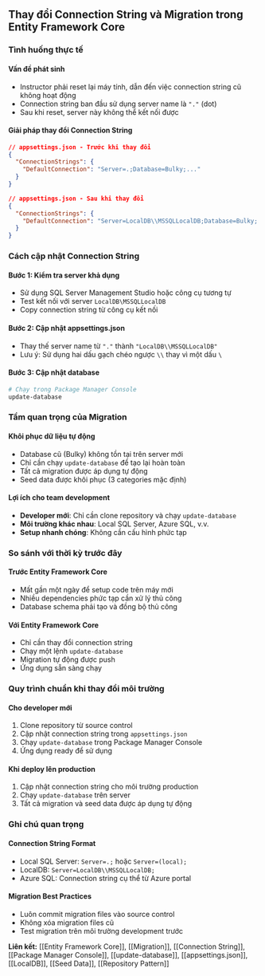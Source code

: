 ## Thay đổi Connection String và Migration trong Entity Framework Core

### Tình huống thực tế

#### Vấn đề phát sinh

- Instructor phải reset lại máy tính, dẫn đến việc connection string cũ không hoạt động
- Connection string ban đầu sử dụng server name là `"."` (dot)
- Sau khi reset, server này không thể kết nối được


#### Giải pháp thay đổi Connection String

```json
// appsettings.json - Trước khi thay đổi
{
  "ConnectionStrings": {
    "DefaultConnection": "Server=.;Database=Bulky;..."
  }
}

// appsettings.json - Sau khi thay đổi  
{
  "ConnectionStrings": {
    "DefaultConnection": "Server=LocalDB\\MSSQLLocalDB;Database=Bulky;..."
  }
}
```


### Cách cập nhật Connection String

#### Bước 1: Kiểm tra server khả dụng

- Sử dụng SQL Server Management Studio hoặc công cụ tương tự
- Test kết nối với server `LocalDB\MSSQLLocalDB`
- Copy connection string từ công cụ kết nối


#### Bước 2: Cập nhật appsettings.json

- Thay thế server name từ `"."` thành `"LocalDB\\MSSQLLocalDB"`
- Lưu ý: Sử dụng hai dấu gạch chéo ngược `\\` thay vì một dấu `\`


#### Bước 3: Cập nhật database

```bash
# Chạy trong Package Manager Console
update-database
```


### Tầm quan trọng của Migration

#### Khôi phục dữ liệu tự động

- Database cũ (Bulky) không tồn tại trên server mới
- Chỉ cần chạy `update-database` để tạo lại hoàn toàn
- Tất cả migration được áp dụng tự động
- Seed data được khôi phục (3 categories mặc định)


#### Lợi ích cho team development

- **Developer mới**: Chỉ cần clone repository và chạy `update-database`
- **Môi trường khác nhau**: Local SQL Server, Azure SQL, v.v.
- **Setup nhanh chóng**: Không cần cấu hình phức tạp


### So sánh với thời kỳ trước đây

#### Trước Entity Framework Core

- Mất gần một ngày để setup code trên máy mới
- Nhiều dependencies phức tạp cần xử lý thủ công
- Database schema phải tạo và đồng bộ thủ công


#### Với Entity Framework Core

- Chỉ cần thay đổi connection string
- Chạy một lệnh `update-database`
- Migration tự động được push
- Ứng dụng sẵn sàng chạy


### Quy trình chuẩn khi thay đổi môi trường

#### Cho developer mới

1. Clone repository từ source control
2. Cập nhật connection string trong `appsettings.json`
3. Chạy `update-database` trong Package Manager Console
4. Ứng dụng ready để sử dụng

#### Khi deploy lên production

1. Cập nhật connection string cho môi trường production
2. Chạy `update-database` trên server
3. Tất cả migration và seed data được áp dụng tự động

### Ghi chú quan trọng

#### Connection String Format

- Local SQL Server: `Server=.;` hoặc `Server=(local);`
- LocalDB: `Server=LocalDB\\MSSQLLocalDB;`
- Azure SQL: Connection string cụ thể từ Azure portal


#### Migration Best Practices

- Luôn commit migration files vào source control
- Không xóa migration files cũ
- Test migration trên môi trường development trước

**Liên kết:** [[Entity Framework Core]], [[Migration]], [[Connection String]], [[Package Manager Console]], [[update-database]], [[appsettings.json]], [[LocalDB]], [[Seed Data]], [[Repository Pattern]]

